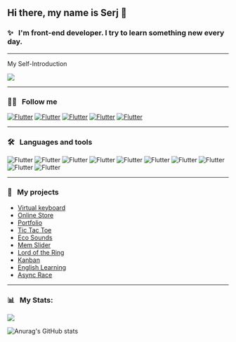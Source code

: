 ## **Hi there, my name is Serj** 👋

### ✨ &nbsp; I'm front-end developer. I try to learn something new every day.

---

My Self-Introduction

[![](https://img.shields.io/badge/-YouTube-red?logo=youtube&logoColor=white&style=for-the-badge)](https://youtu.be/p0QjrWNL6lw)

---

### 👩‍💻 &nbsp; **Follow me**

<!-- [![Flutter](https://img.shields.io/badge/-LinkedIn-0045CB?style=for-the-badge&logo=LinkedIn&&logoColor=0000000)](https://www.linkedin.com/in/lizaveta-petrova-4b1991220/) -->

[![Flutter](https://img.shields.io/badge/-telegram-027AE9?style=for-the-badge&logo=Telegram&&logoColor=0000000)](https://t.me/serjml)
[![Flutter](https://img.shields.io/badge/-gmail-EB1D00?style=for-the-badge&logo=Gmail&&logoColor=FFFFFF)](mailto:serjml2014@gmail.com)
[![Flutter](https://img.shields.io/badge/-mail-0059F1?style=for-the-badge&logo=mail.ru&&logoColor=FFFFFF)](mailto:serjml@list.ru)
[![Flutter](https://img.shields.io/badge/-instagram-A810C6?style=for-the-badge&logo=instagram&&logoColor=FFFFFF)](https://www.instagram.com/serj.lyakhov/)
[![Flutter](https://img.shields.io/badge/-vkontakte-3375F7?style=for-the-badge&logo=vk&&logoColor=FFFFFF)](https://vk.ru/serjml)

---

### 🛠 &nbsp; **Languages and tools**

![Flutter](https://img.shields.io/badge/-javascript-090909?style=for-the-badge&logo=javascript&&logoColor=0000000)
![Flutter](https://img.shields.io/badge/-typescript-090909?style=for-the-badge&logo=typescript&&logoColor=0000000)
![Flutter](https://img.shields.io/badge/-react-090909?style=for-the-badge&logo=react&&logoColor=0000000)
![Flutter](https://img.shields.io/badge/-html5-090909?style=for-the-badge&logo=html5&&logoColor=0000000)
![Flutter](https://img.shields.io/badge/-css-090909?style=for-the-badge&logo=css3&&logoColor=0000000)
![Flutter](https://img.shields.io/badge/-sass-090909?style=for-the-badge&logo=Sass&&logoColor=0000000)
![Flutter](https://img.shields.io/badge/-github-090909?style=for-the-badge&logo=github&&logoColor=0000000)
![Flutter](https://img.shields.io/badge/-figma-090909?style=for-the-badge&logo=figma&&logoColor=0000000)
![Flutter](https://img.shields.io/badge/-photoshop-090909?style=for-the-badge&logo=adobephotoshop&&logoColor=0000000)
![Flutter](https://img.shields.io/badge/-wordpress-090909?style=for-the-badge&logo=wordpress&&logoColor=0000000)

---

### 🧩 &nbsp; **My projects**

- [Virtual keyboard](https://serjml.github.io/virtual-keyboard/virtual-keyboard/)
- [Online Store](https://serjml-online-store.netlify.app/)
- [Portfolio](https://mellifluous-concha-6e9236.netlify.app/)
- [Tic Tac Toe](https://splendid-sprite-8ec8b3.netlify.app/)
- [Eco Sounds](https://earnest-lolly-2ca189.netlify.app/)
- [Mem Slider](https://serjml.github.io/cssMemSlider/cssMemSlider/index.html)
- [Lord of the Ring](https://serjml-react-component.netlify.app)
- [Kanban](https://project-management-app-pesukathutg.vercel.app)
- [English Learning](https://rslang-learning.vercel.app)
- [Async Race](https://serjml-async-race.netlify.app)

---

### 📊 &nbsp; My Stats:

[![](https://www.codewars.com/users/serjml/badges/large)](https://www.codewars.com/users/serjm)

![Anurag's GitHub stats](https://github-readme-stats.vercel.app/api?username=serjml&theme=highcontrast&show_icons=true)
